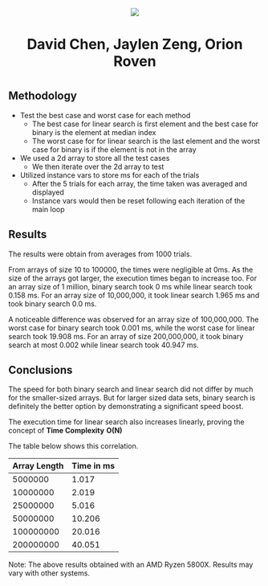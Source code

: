 <p align="center">
  <img src="https://cdn.discordapp.com/attachments/878465038346747935/919278794643210291/Team_Incredibly_Cohesive.png" />
</p>

<div align="center">
  <h1> David Chen, Jaylen Zeng, Orion Roven <h1>
</div>

## Methodology
  * Test the best case and worst case for each method
    * The best case for linear search is first element and the best case for binary is the element at median index
    * The worst case for for linear search is the last element and the worst case for binary is if the element is not in the array
  * We used a 2d array to store all the test cases
    * We then iterate over the 2d array to test
  * Utilized instance vars to store ms for each of the trials
    * After the 5 trials for each array, the time taken was averaged and displayed
    * Instance vars would then be reset following each iteration of the main loop


## Results
The results were obtain from averages from 1000 trials.

From arrays of size 10 to 100000, the times were negligible at 0ms. As the size of the arrays got larger, the execution times began to increase too. For an array size of 1 million, binary search took 0 ms while linear search took 0.158 ms. For an array size of 10,000,000, it took linear search 1.965 ms and took binary search 0.0 ms.

A noticeable difference was observed for an array size of 100,000,000. The worst case for binary search took 0.001 ms, while the worst case for linear search took 19.908 ms. 
For an array of size 200,000,000, it took binary search at most 0.002 while linear search took 40.947 ms.


## Conclusions
The speed for both binary search and linear search did not differ by much for the smaller-sized arrays. But for larger sized data sets, binary search is definitely the better option by demonstrating a significant speed boost.

The execution time for linear search also increases linearly, proving the concept of **Time Complexity** **O(N)**

The table below shows this correlation. 

| Array Length| Time in ms|
| ----------- | --------- |
| 5000000     | 1.017     |
| 10000000    | 2.019     |
| 25000000    | 5.016     |
| 50000000    | 10.206    |
| 100000000   | 20.016    |
| 200000000   | 40.051    |


Note: The above results obtained with an AMD Ryzen 5800X. Results may vary with other systems.